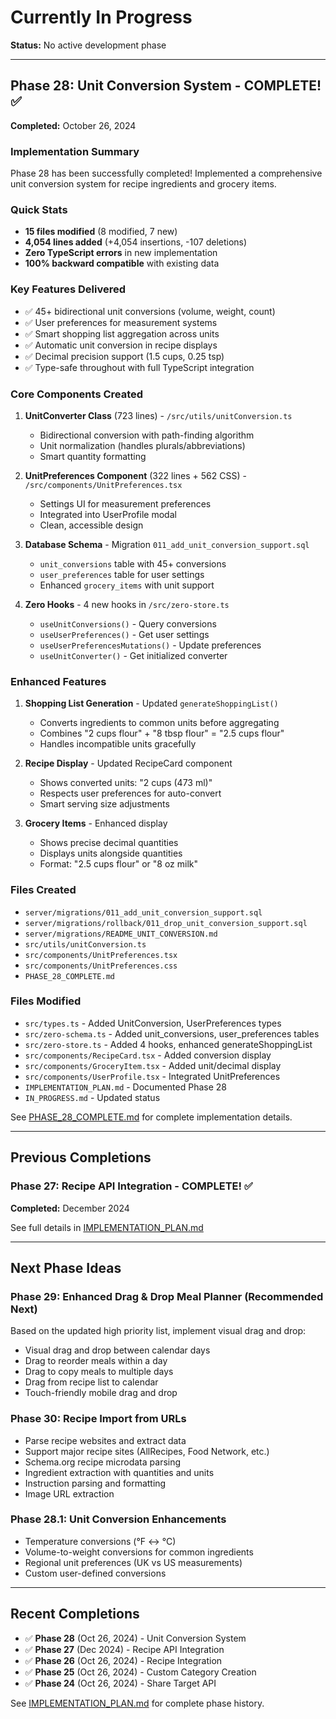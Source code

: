 # Currently In Progress

**Status:** No active development phase

---

## Phase 28: Unit Conversion System - COMPLETE! ✅

**Completed:** October 26, 2024

### Implementation Summary

Phase 28 has been successfully completed! Implemented a comprehensive unit conversion system for recipe ingredients and grocery items.

### Quick Stats
- **15 files modified** (8 modified, 7 new)
- **4,054 lines added** (+4,054 insertions, -107 deletions)
- **Zero TypeScript errors** in new implementation
- **100% backward compatible** with existing data

### Key Features Delivered
- ✅ 45+ bidirectional unit conversions (volume, weight, count)
- ✅ User preferences for measurement systems
- ✅ Smart shopping list aggregation across units
- ✅ Automatic unit conversion in recipe displays
- ✅ Decimal precision support (1.5 cups, 0.25 tsp)
- ✅ Type-safe throughout with full TypeScript integration

### Core Components Created

1. **UnitConverter Class** (723 lines) - `/src/utils/unitConversion.ts`
   - Bidirectional conversion with path-finding algorithm
   - Unit normalization (handles plurals/abbreviations)
   - Smart quantity formatting

2. **UnitPreferences Component** (322 lines + 562 CSS) - `/src/components/UnitPreferences.tsx`
   - Settings UI for measurement preferences
   - Integrated into UserProfile modal
   - Clean, accessible design

3. **Database Schema** - Migration `011_add_unit_conversion_support.sql`
   - `unit_conversions` table with 45+ conversions
   - `user_preferences` table for user settings
   - Enhanced `grocery_items` with unit support

4. **Zero Hooks** - 4 new hooks in `/src/zero-store.ts`
   - `useUnitConversions()` - Query conversions
   - `useUserPreferences()` - Get user settings
   - `useUserPreferencesMutations()` - Update preferences
   - `useUnitConverter()` - Get initialized converter

### Enhanced Features

1. **Shopping List Generation** - Updated `generateShoppingList()`
   - Converts ingredients to common units before aggregating
   - Combines "2 cups flour" + "8 tbsp flour" = "2.5 cups flour"
   - Handles incompatible units gracefully

2. **Recipe Display** - Updated RecipeCard component
   - Shows converted units: "2 cups (473 ml)"
   - Respects user preferences for auto-convert
   - Smart serving size adjustments

3. **Grocery Items** - Enhanced display
   - Shows precise decimal quantities
   - Displays units alongside quantities
   - Format: "2.5 cups flour" or "8 oz milk"

### Files Created
- `server/migrations/011_add_unit_conversion_support.sql`
- `server/migrations/rollback/011_drop_unit_conversion_support.sql`
- `server/migrations/README_UNIT_CONVERSION.md`
- `src/utils/unitConversion.ts`
- `src/components/UnitPreferences.tsx`
- `src/components/UnitPreferences.css`
- `PHASE_28_COMPLETE.md`

### Files Modified
- `src/types.ts` - Added UnitConversion, UserPreferences types
- `src/zero-schema.ts` - Added unit_conversions, user_preferences tables
- `src/zero-store.ts` - Added 4 hooks, enhanced generateShoppingList
- `src/components/RecipeCard.tsx` - Added conversion display
- `src/components/GroceryItem.tsx` - Added unit/decimal display
- `src/components/UserProfile.tsx` - Integrated UnitPreferences
- `IMPLEMENTATION_PLAN.md` - Documented Phase 28
- `IN_PROGRESS.md` - Updated status

See [PHASE_28_COMPLETE.md](./PHASE_28_COMPLETE.md) for complete implementation details.

---

## Previous Completions

### Phase 27: Recipe API Integration - COMPLETE! ✅
**Completed:** December 2024

See full details in [IMPLEMENTATION_PLAN.md](./IMPLEMENTATION_PLAN.md)

---

## Next Phase Ideas

### Phase 29: Enhanced Drag & Drop Meal Planner (Recommended Next)
Based on the updated high priority list, implement visual drag and drop:
- Visual drag and drop between calendar days
- Drag to reorder meals within a day
- Drag to copy meals to multiple days
- Drag from recipe list to calendar
- Touch-friendly mobile drag and drop

### Phase 30: Recipe Import from URLs
- Parse recipe websites and extract data
- Support major recipe sites (AllRecipes, Food Network, etc.)
- Schema.org recipe microdata parsing
- Ingredient extraction with quantities and units
- Instruction parsing and formatting
- Image URL extraction

### Phase 28.1: Unit Conversion Enhancements
- Temperature conversions (°F ↔ °C)
- Volume-to-weight conversions for common ingredients
- Regional unit preferences (UK vs US measurements)
- Custom user-defined conversions

---

## Recent Completions

- ✅ **Phase 28** (Oct 26, 2024) - Unit Conversion System
- ✅ **Phase 27** (Dec 2024) - Recipe API Integration
- ✅ **Phase 26** (Oct 26, 2024) - Recipe Integration
- ✅ **Phase 25** (Oct 26, 2024) - Custom Category Creation
- ✅ **Phase 24** (Oct 26, 2024) - Share Target API

See [IMPLEMENTATION_PLAN.md](./IMPLEMENTATION_PLAN.md) for complete phase history.
